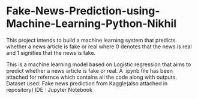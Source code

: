 # Fake-News-Prediction-using-Machine-Learning-Python-Nikhil
This project intends to build a machine learning system that predicts whether a news article is fake or real where 0 denotes that the news is real and 1 signifies that the news is fake.

This is a machine learning model based on Logistic regression that aims to predict whether a news article is fake or real.
A .ipynb file has been attached for refernce which contains all the code along with outputs.
Dataset used: Fake news prediction from Kaggle(also attached in repository)
IDE : Jupyter Notebook
